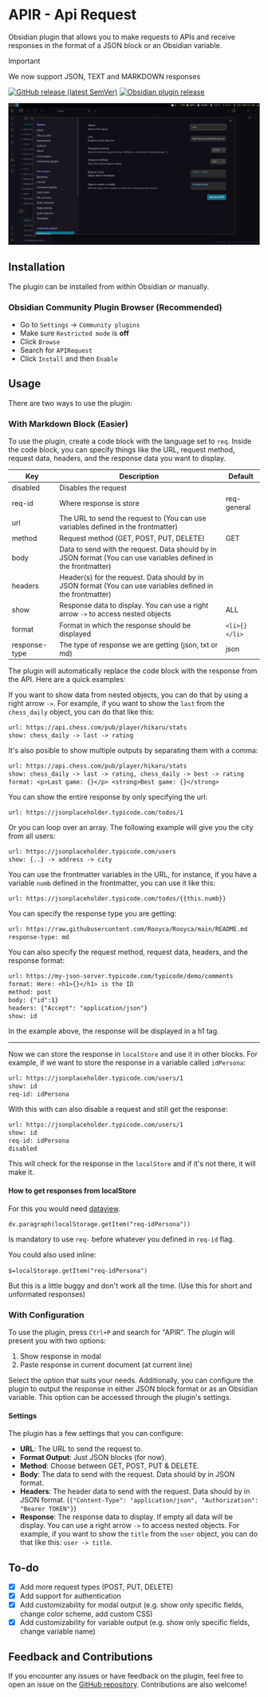 # APIR - Api Request

Obsidian plugin that allows you to make requests to APIs and receive responses in the format of a JSON block or an Obsidian variable.

> [!IMPORTANT]
> 
> We now support JSON, TEXT and MARKDOWN responses

[![GitHub release (latest SemVer)](https://img.shields.io/github/v/release/rooyca/obsidian-api-request?logo=github&color=ee8449&style=flat-square)](https://github.com/rooyca/obsidian-api-request/releases/latest)
[![Obsidian plugin release](https://img.shields.io/badge/Obsidian%20plugin%20release-purple?logo=obsidian&style=flat-square)](https://obsidian.md/plugins?id=api-request)

![conf_img](apir.gif)

## Installation

The plugin can be installed from within Obsidian or manually.

### Obsidian Community Plugin Browser (Recommended)

- Go to `Settings` -> `Community plugins`
- Make sure `Restricted mode` is **off**
- Click `Browse`
- Search for `APIRequest`
- Click `Install` and then `Enable`

## Usage

There are two ways to use the plugin:

### With Markdown Block (Easier)

To use the plugin, create a code block with the language set to `req`. Inside the code block, you can specify things like the URL, request method, request data, headers, and the response data you want to display.

| Key| Description| Default|
| ---| -----------|---------|
| disabled | Disables the request|  |
| req-id | Where response is store | req-general |
| url | The URL to send the request to (You can use variables defined in the frontmatter)|  |
| method | Request method (GET, POST, PUT, DELETE)| GET |
| body | Data to send with the request. Data should by in JSON format (You can use variables defined in the frontmatter)|  |
| headers | Header(s) for the request. Data should by in JSON format (You can use variables defined in the frontmatter)|  |
| show | Response data to display. You can use a right arrow `->` to access nested objects| ALL |
| format | Format in which the response should be displayed| `<li>{}</li>` |
| response-type | The type of response we are getting (json, txt or md)| json |

The plugin will automatically replace the code block with the response from the API. Here are a quick examples:

If you want to show data from nested objects, you can do that by using a right arrow `->`. For example, if you want to show the `last` from the `chess_daily` object, you can do that like this:

```req
url: https://api.chess.com/pub/player/hikaru/stats
show: chess_daily -> last -> rating
```
It's also posible to show multiple outputs by separating them with a comma:

```req
url: https://api.chess.com/pub/player/hikaru/stats
show: chess_daily -> last -> rating, chess_daily -> best -> rating
format: <p>Last game: {}</p> <strong>Best game: {}</strong>
```

You can show the entire response by only specifying the url:

```req
url: https://jsonplaceholder.typicode.com/todos/1
```
Or you can loop over an array. The following example will give you the city from all users:

```req
url: https://jsonplaceholder.typicode.com/users
show: {..} -> address -> city
```

You can use the frontmatter variables in the URL, for instance, if you have a variable `numb` defined in the frontmatter, you can use it like this:

```req
url: https://jsonplaceholder.typicode.com/todos/{{this.numb}}
```

You can specify the response type you are getting:

```req
url: https://raw.githubusercontent.com/Rooyca/Rooyca/main/README.md
response-type: md
```

You can also specify the request method, request data, headers, and the response format:

```req
url: https://my-json-server.typicode.com/typicode/demo/comments
format: Here: <h1>{}</h1> is the ID
method: post
body: {"id":1}
headers: {"Accept": "application/json"}
show: id
```

In the example above, the response will be displayed in a h1 tag.

---

Now we can store the response in `localStore` and use it in other blocks. For example, if we want to store the response in a variable called `idPersona`:

```req
url: https://jsonplaceholder.typicode.com/users/1
show: id
req-id: idPersona
```

With this with can also disable a request and still get the response:

```req
url: https://jsonplaceholder.typicode.com/users/1
show: id
req-id: idPersona
disabled
```

This will check for the response in the `localStore` and if it's not there, it will make it.

#### How to get responses from localStore

For this you would need [dataview](https://obsidian.md/plugins?id=dataview).

```dataviewjs
dv.paragraph(localStorage.getItem("req-idPersona"))
```

Is mandatory to use `req-` before whatever you defined in `req-id` flag.

You could also used inline:

`$=localStorage.getItem("req-idPersona")`

But this is a little buggy and don't work all the time. (Use this for short and unformated responses)


### With Configuration

To use the plugin, press `Ctrl+P` and search for "APIR". The plugin will present you with two options:

1. Show response in modal
2. Paste response in current document (at current line)

Select the option that suits your needs. Additionally, you can configure the plugin to output the response in either JSON block format or as an Obsidian variable. This option can be accessed through the plugin's settings.

#### Settings

The plugin has a few settings that you can configure:

- **URL**: The URL to send the request to.
- **Format Output**: Just JSON blocks (for now).
- **Method**: Choose between GET, POST, PUT & DELETE.
- **Body**: The data to send with the request. Data should by in JSON format.
- **Headers**: The header data to send with the request. Data should by in JSON format. (`{"Content-Type": "application/json", "Authorization": "Bearer TOKEN"}`)
- **Response**: The response data to display. If empty all data will be display. You can use a right arrow `->` to access nested objects. For example, if you want to show the `title` from the `user` object, you can do that like this: `user -> title`.

## To-do

- [x] Add more request types (POST, PUT, DELETE)
- [x] Add support for authentication
- [x] Add customizability for modal output (e.g. show only specific fields, change color scheme, add custom CSS)
- [x] Add customizability for variable output (e.g. show only specific fields, change variable name)

## Feedback and Contributions

If you encounter any issues or have feedback on the plugin, feel free to open an issue on the [GitHub repository](https://github.com/Rooyca/obsidian-api-request). Contributions are also welcome!